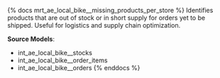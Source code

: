 {% docs mrt_ae_local_bike__missing_products_per_store %}
Identifies products that are out of stock or in short supply for orders yet to be shipped. Useful for logistics and supply chain optimization.

**Source Models**:
- int_ae_local_bike__stocks
- int_ae_local_bike__order_items
- int_ae_local_bike__orders
{% enddocs %}